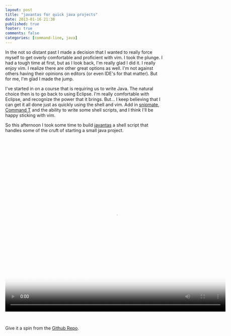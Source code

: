 ```yaml
---
layout: post
title: "javantas for quick java projects"
date: 2013-01-16 21:38
published: true
footer: true
comments: false
categories: [command-line, java]
---
```


In the not so distant past I made a decision that I wanted to really force myself to get overly comfortable and proficient with vim. I took the plunge. I had a tough time at first, but as I look back, I'm really glad I did it. I really enjoy vim. I realize there are other great options as well. I'm not against others having their opinions on editors (or even IDE's for that matter). But for me, I'm glad I made the jump.

I've started in on a course that is requiring us to write Java. The natural choice then is to go back to using Eclipse. I'm really comfortable with Eclipse, and recognize the power that it brings. But... I keep believing that I can get it all done just as quickly using the shell and vim. Add in <a href="https://github.com/msanders/snipmate.vim">snipmate</a>, <a href="https://github.com/wincent/Command-T">Command T</a> and the ability to write some shell scripts, and I think I'll be happy sticking with vim.

So this afternoon I took some time to build <a href="https://github.com/knomedia/javantas">javantas</a> a shell script that handles some of the cruft of starting a small java project.

<div id='videoContent' style="padding-top:30px; padding-bottom:30px;">
  <video controls='controls' poster='http://knomedia.com/blog_assets/2013/javantas_intro.jpg' width='700' height='525' >
    <source src='http://knomedia.com/blog_assets/2013/javantas_intro.mp4' type='video/mp4' />
  </video>
</div>

Give it a spin from the <a href="https://github.com/knomedia/javantas">Github Repo</a>. 
